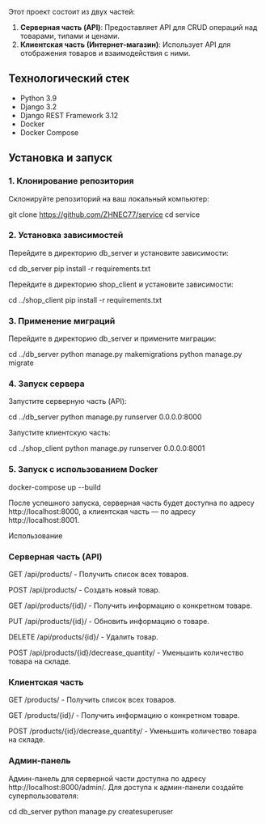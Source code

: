 Этот проект состоит из двух частей:

1. **Серверная часть (API)**: Предоставляет API для CRUD операций над товарами, типами и ценами.
2. **Клиентская часть (Интернет-магазин)**: Использует API для отображения товаров и взаимодействия с ними.

## Технологический стек

- Python 3.9
- Django 3.2
- Django REST Framework 3.12
- Docker
- Docker Compose

## Установка и запуск

### 1. Клонирование репозитория

Склонируйте репозиторий на ваш локальный компьютер:

git clone https://github.com/ZHNEC77/service
cd service


### 2. Установка зависимостей
Перейдите в директорию db_server и установите зависимости:

cd db_server
pip install -r requirements.txt

Перейдите в директорию shop_client и установите зависимости:

cd ../shop_client
pip install -r requirements.txt


### 3. Применение миграций
Перейдите в директорию db_server и примените миграции:

cd ../db_server
python manage.py makemigrations
python manage.py migrate


### 4. Запуск сервера
Запустите серверную часть (API):

cd ../db_server
python manage.py runserver 0.0.0.0:8000

Запустите клиентскую часть:

cd ../shop_client
python manage.py runserver 0.0.0.0:8001


### 5. Запуск с использованием Docker
docker-compose up --build


После успешного запуска, серверная часть будет доступна по адресу http://localhost:8000, а клиентская часть — по адресу http://localhost:8001.

Использование
### Серверная часть (API)
GET /api/products/ - Получить список всех товаров.

POST /api/products/ - Создать новый товар.

GET /api/products/{id}/ - Получить информацию о конкретном товаре.

PUT /api/products/{id}/ - Обновить информацию о товаре.

DELETE /api/products/{id}/ - Удалить товар.

POST /api/products/{id}/decrease_quantity/ - Уменьшить количество товара на складе.



### Клиентская часть
GET /products/ - Получить список всех товаров.

GET /products/{id}/ - Получить информацию о конкретном товаре.

POST /products/{id}/decrease_quantity/ - Уменьшить количество товара на складе.


### Админ-панель
Админ-панель для серверной части доступна по адресу http://localhost:8000/admin/. Для доступа к админ-панели создайте суперпользователя:

cd db_server
python manage.py createsuperuser
